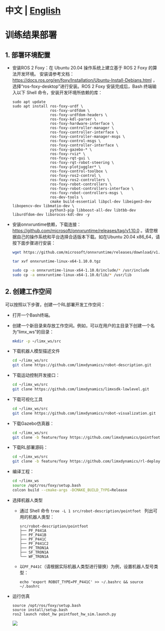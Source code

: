 # 中文 | [English](README.md)
# 训练结果部署



## 1. 部署环境配置

- 安装ROS 2 Foxy：在 Ubuntu 20.04 操作系统上建立基于 ROS 2 Foxy 的算法开发环境。 安装请参考文档： https://docs.ros.org/en/foxy/Installation/Ubuntu-Install-Debians.html ，选择“ros-foxy-desktop”进行安装。ROS 2 Foxy 安装完成后，Bash 终端输入以下 Shell 命令，安装开发环境所依赖的库：

    ```
    sudo apt update
    sudo apt install ros-foxy-urdf \
                     ros-foxy-urdfdom \
                     ros-foxy-urdfdom-headers \
                     ros-foxy-kdl-parser \
                     ros-foxy-hardware-interface \
                     ros-foxy-controller-manager \
                     ros-foxy-controller-interface \
                     ros-foxy-controller-manager-msgs \
                     ros-foxy-control-msgs \
                     ros-foxy-controller-interface \
                     ros-foxy-gazebo-* \
                     ros-foxy-rviz* \
                     ros-foxy-rqt-gui \
                     ros-foxy-rqt-robot-steering \
                     ros-foxy-plotjuggler* \
                     ros-foxy-control-toolbox \
                     ros-foxy-ros2-control \
                     ros-foxy-ros2-controllers \
                     ros-foxy-robot-controllers \
                     ros-foxy-robot-controllers-interface \
                     ros-foxy-robot-controllers-msgs \
                     ros-dev-tools \
                     cmake build-essential libpcl-dev libeigen3-dev libopencv-dev libmatio-dev \
                     python3-pip libboost-all-dev libtbb-dev liburdfdom-dev liborocos-kdl-dev -y
    ```

    

- 安装onnxruntime依赖，下载连接：https://github.com/microsoft/onnxruntime/releases/tag/v1.10.0  。请您根据自己的操作系统和平台选择合适版本下载。如在Ubuntu 20.04 x86_64，请按下面步骤进行安装：
  
    ```Bash
    wget https://github.com/microsoft/onnxruntime/releases/download/v1.10.0/onnxruntime-linux-x64-1.10.0.tgz
    
    tar xvf onnxruntime-linux-x64-1.10.0.tgz
    
    sudo cp -a onnxruntime-linux-x64-1.10.0/include/* /usr/include
    sudo cp -a onnxruntime-linux-x64-1.10.0/lib/* /usr/lib
    ```



## 2. 创建工作空间

可以按照以下步骤，创建一个RL部署开发工作空间：

- 打开一个Bash终端。

- 创建一个新目录来存放工作空间。例如，可以在用户的主目录下创建一个名为“limx_ws”的目录：
    ```Bash
    mkdir -p ~/limx_ws/src
    ```
    
- 下载机器人模型描述文件
    ```Bash
    cd ~/limx_ws/src
    git clone https://github.com/limxdynamics/robot-description.git
    ```
    
- 下载运动控制开发接口：

    ```Bash
    cd ~/limx_ws/src
    git clone https://github.com/limxdynamics/limxsdk-lowlevel.git
    ```
    
- 下载可视化工具
    ```Bash
    cd ~/limx_ws/src
    git clone https://github.com/limxdynamics/robot-visualization.git
    ```
    
- 下载Gazebo仿真器：
    ```Bash
    cd ~/limx_ws/src
    git clone -b feature/foxy https://github.com/limxdynamics/pointfoot-gazebo-ros2.git
    ```
    
- 下载RL部署源码：
    ```Bash
    cd ~/limx_ws/src
    git clone -b feature/foxy https://github.com/limxdynamics/rl-deploy-ros2-cpp.git
    ```
    
- 编译工程：
    ```Bash
    cd ~/limx_ws
    source /opt/ros/foxy/setup.bash
    colcon build --cmake-args -DCMAKE_BUILD_TYPE=Release
    ```

- 选择机器人类型

  - 通过 Shell 命令 `tree -L 1 src/robot-description/pointfoot ` 列出可用的机器人类型：
  
    ```
    src/robot-description/pointfoot
    ├── PF_P441A
    ├── PF_P441B
    ├── PF_P441C
    ├── PF_P441C2
    ├── PF_TRON1A
    ├── SF_TRON1A
    └── WF_TRON1A
    ```
  
  - 以`PF_P441C`（请根据实际机器人类型进行替换）为例，设置机器人型号类型：
  
    ```
    echo 'export ROBOT_TYPE=PF_P441C' >> ~/.bashrc && source ~/.bashrc
    ```
  
- 运行仿真

  ```
  source /opt/ros/foxy/setup.bash
  source install/setup.bash
  ros2 launch robot_hw pointfoot_hw_sim.launch.py
  ```
  ![](doc/simulator.gif)

